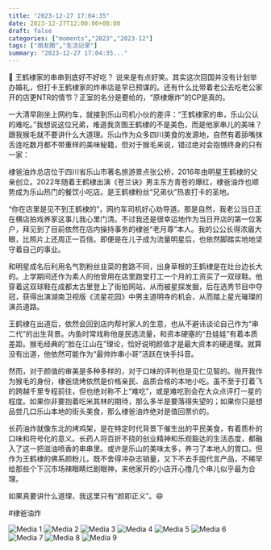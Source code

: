 ```yaml
---
title: "2023-12-27 17:04:35"
date: 2023-12-27T12:00:00+08:00
draft: false
categories: ["moments","2023","2023-12"]
tags: ["朋友圈","生活记录"]
summary: "2023-12-27 17:04:35..."
---
```


🐒 王鹤棣家的串串到底好不好吃？
​
说来是有点好笑。其实这次回国并没有计划举办婚礼，但打卡王鹤棣家的炸串店是早已预谋的。还有什么比带着老公去吃老公家开的店更NTR的情节？正室的名分是要给的，“原棣爆炸”的CP是真的。

一大清早刚坐上网约车，就接到乐山司机小伙的差评：“王鹤棣家的串，乐山公认的难吃。”我想说这位兄弟，难道我贪图王鹤棣的不是美色，而是他家串儿的美味？跟我猴毛就不要讲什么大道理。乐山作为众多四川美食的发源地，自然有着舔嘴抹舌连吃数月都不带重样的美味秘籍，但对于猴毛来说，错过绝对会抱憾终身的只有一家：

​棣爸油炸总店位于四川省乐山市著名旅游景点张公桥，2016年由明星王鹤棣的父亲创立。2022年随着王鹤棣出演《苍兰诀》男主东方青苍的爆红，棣爸油炸也顺势成为乐山热门的餐饮小吃店。是王鹤棣粉丝“兄弟伙”热衷打卡的圣地。

“你在店里是见不到王鹤棣的”，网约车司机好心劝导道。那是自然，我老公当日正在横店拍戏养家这事儿我心里门清。不过我还是很幸运地作为当日开店的第一位客户，拜见到了目前依然在店内操持事务的棣爸“老月尊”本人。我的公公长得浓眉大眼，比照片上还周正一百倍。即便是在儿子成为流量明星后，也依然脚踏实地地坚守着自己的事业。

和明星成名后利用名气割粉丝韭菜的套路不同，出身草根的王鹤棣是在灶台边长大的。上学期间还作为素人的他曾用在店里跑堂打工一个月的工资买了一双球鞋。他穿着这双球鞋在成都太古里登上了街拍网站，从而被星探发掘，后在选秀节目中夺冠，获得出演湖南卫视版《流星花园》中男主道明寺的机会，从而踏上星光璀璨的演员道路。

王鹤棣在出道后，依然会回到店内帮衬家人的生意，也从不避讳谈论自己作为“串二代”的出生背景。内鱼时常戏称他是民选流量，和资本硬塞的“丑娃娃”有着本质差距。猴毛经典的“脸在江山在”理论，恰好说明颜值才是最大资本的硬道理。就算没有出道，他依然可能作为“最帅炸串小哥”活跃在快手抖音。

然而，对于颜值的审美是多种多样的，对于口味的评判也是见仁见智的。抛开我作为猴毛的身份，棣爸烧烤依然是价格亲民、品质合格的本地小吃。虽不至于打着飞的跨越千里专程前往，但也绝对称不上“难吃”，或是难吃到会在大众点评打一星的程度。如果你非要抱着吃米其林的期待，那么多半是要落得失望的；如果你只是想品尝几口乐山本地的街头美食，那么棣爸油炸绝对是值回票价的。

长药油炸就像东北的烤鸡架，是在特定时代背景下催生出的平民美食，有着质朴的口味和符号化的意义。长药人将百折不挠的创业精神和乐观豁达的生活态度，都融入了这一把滋油喷香的串串里。或许是乐山的美味太多，养刁了本地人的胃口。但作为王鹤棣的佛系颜粉儿，既不舍得冲杂志销量，又下不去手囤代言产品，不稀罕给那些个下沉市场辣眼睛烂剧眼神，来他家开的小店开心撸几个串儿似乎最为合理。

如果真要讲什么道理，我这里只有“颜即正义”。😄

​#棣爸油炸

![Media 1](/Moments/photos/2023-12-27/202312271704350.jpg)
![Media 2](/Moments/photos/2023-12-27/202312271704351.jpg)
![Media 3](/Moments/photos/2023-12-27/202312271704352.jpg)
![Media 4](/Moments/photos/2023-12-27/202312271704353.jpg)
![Media 5](/Moments/photos/2023-12-27/202312271704354.jpg)
![Media 6](/Moments/photos/2023-12-27/202312271704355.jpg)
![Media 7](/Moments/photos/2023-12-27/202312271704356.jpg)
![Media 8](/Moments/photos/2023-12-27/202312271704357.jpg)
![Media 9](/Moments/photos/2023-12-27/202312271704358.jpg)

